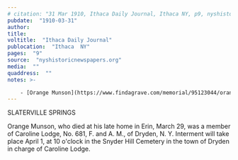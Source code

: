 ```yaml
---
# citation: "31 Mar 1910, Ithaca Daily Journal, Ithaca NY, p9, nyshistoricnewspapers.org."
pubdate:  "1910-03-31"
author: 
title: 
voltitle:  "Ithaca Daily Journal"
publocation:  "Ithaca  NY"
pages:  "9"
source:  "nyshistoricnewspapers.org"
media:  ""
quaddress:  ""
notes: >-

    - [Orange Munson](https://www.findagrave.com/memorial/95123044/orange-munson) (24 Aug 1834 to 29 Mar 1910) married first [Mary A. (West) Munson](https://www.findagrave.com/memorial/95123043/mary-a-munson) (01 Jul 1835 to 05 Oct 1879), their son [West J. Munson](https://www.findagrave.com/memorial/98297578/west-j-munson) (14 Jan 1856 to 04 Jun 1930). [Johanna Ada (Richardson) Munson](https://www.findagrave.com/memorial/95668792/johanna-ada-munson) (1846 to 07 Sep 1919) was second wife of Orange, widowed.
---
```

SLATERVILLE SPRINGS 

Orange Munson, who died at his late home in Erin, March 29, was a member of Caroline Lodge, No. 681, F. and A. M., of Dryden, N. Y. Interment will take place April 1, at 10 o'clock in the Snyder Hill Cemetery in the town of Dryden in charge of Caroline Lodge.

